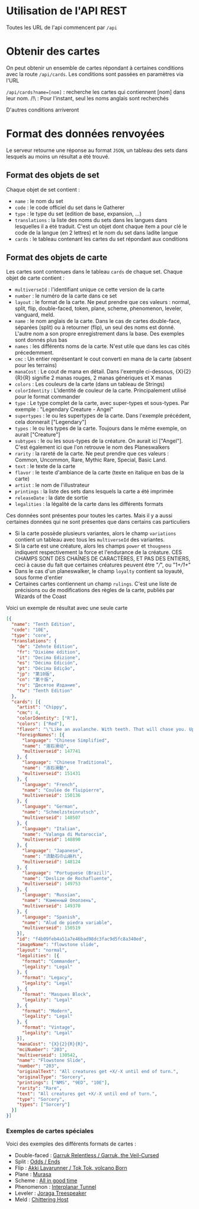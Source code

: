 # Utilisation de l'API REST

Toutes les URL de l'api commencent par `/api`

# Obtenir des cartes

On peut obtenir un ensemble de cartes répondant à certaines conditions avec la route `/api/cards`. Les conditions sont passées en paramètres via l'URL

`/api/cards?name=[nom]` : recherche les cartes qui contiennent [nom] dans leur nom. 
/!\ : Pour l'instant, seul les noms anglais sont recherchés

D'autres conditions arriveront


# Format des données renvoyées

Le serveur retourne une réponse au format `JSON`, un tableau des sets dans lesquels au moins un résultat a été trouvé.

## Format des objets de set

Chaque objet de set contient :

* `name` : le nom du set
* `code` : le code officiel du set dans le Gatherer
* `type` : le type du set (edition de base, expansion, ...)
* `translations` : la liste des noms du sets dans les langues dans lesquelles il a été traduit. C'est un objet dont chaque item a pour clé le code de la langue (en 2 lettres) et le nom du set dans ladite langue
* `cards` : le tableau contenant les cartes du set répondant aux conditions

## Format des objets de carte

Les cartes sont contenues dans le tableau `cards` de chaque set. Chaque objet de carte contient : 

* `multiverseId` : l'identifiant unique ce cette version de la carte
* `number` : le numéro de la carte dans ce set
* `layout` : le format de la carte. Ne peut prendre que ces valeurs : normal, split, flip, double-faced, token, plane, scheme, phenomenon, leveler, vanguard, meld.
* `name` : le nom anglais de la carte. Dans le cas de cartes double-face, séparées (split) ou à retourner (flip), un seul des noms est donné. L'autre nom a son propre enregistrement dans la base. Des exemples sont donnés plus bas
* `names` : les différents noms de la carte. N'est utile que dans les cas cités précedemment.
* `cmc` : Un entier représentant le cout converti en mana de la carte (absent pour les terrains)
* `manaCost` : Le cout de mana en détail. Dans l'exemple ci-dessous, {X}{2}{R}{R} signifie 2 manas rouges, 2 manas génériques et X manas
* `colors` : Les couleurs de la carte (dans un tableau de Strings)
* `colorIdentity` : L'identité de couleur de la carte. Principalement utilisé pour le format commander
* `type` : Le type complet de la carte, avec super-types et sous-types. Par exemple : "Legendary Creature - Angel"
* `supertypes` : le ou les supertypes de la carte. Dans l'exemple précédent, cela donnerait ["Legendary"]
* `types` : le ou les types de la carte. Toujours dans le même exemple, on aurait ["Creature"]
* `subtypes` : le ou les sous-types de la créature. On aurait ici ["Angel"]. C'est également ici que l'on retrouve le nom des Planeswalkers
* `rarity` : la rareté de la carte. Ne peut prendre que ces valeurs : Common, Uncommon, Rare, Mythic Rare, Special, Basic Land.
* `text` : le texte de la carte
* `flavor` : le texte d'ambiance de la carte (texte en italique en bas de la carte)
* `artist` : le nom de l'illustrateur
* `printings` : la liste des sets dans lesquels la carte a été imprimée
* `releaseDate` : la date de sortie
* `legalities` : la légalité de la carte dans les différents formats

Ces données sont présentes pour toutes les cartes. Mais il y a aussi certaines données qui ne sont présentes que dans certains cas particuliers

* Si la carte possède plusieurs variantes, alors le champ `variations` contient un tableau avec tous les `multiverseId` des variantes.
* Si la carte est une créature, alors les champs `power` et `thougness` indiquent respectivement la force et l'endurance de la créature. CES CHAMPS SONT DES CHAÎNES DE CARACTÈRES, ET PAS DES ENTIERS, ceci à cause du fait que certaines créatures peuvent être "*/*", ou "1+*/1+*"
* Dans le cas d'un planeswalker, le champ `loyalty` contient sa loyauté, sous forme d'entier
* Certaines cartes contiennent un champ `rulings`. C'est une liste de précisions ou de modifications des règles de la carte, publiés par Wizards of the Coast


Voici un exemple de résultat avec une seule carte

```json
[{
  "name": "Tenth Edition",
  "code": "10E",
  "type": "core",
  "translations": {
    "de": "Zehnte Edition",
    "fr": "Dixième édition",
    "it": "Decima Edizione",
    "es": "Décima Edición",
    "pt": "Décima Edição",
    "jp": "第10版",
    "cn": "第十版",
    "ru": "Десятое Издание",
    "tw": "Tenth Edition"
  },
  "cards": [{
    "artist": "Chippy",
    "cmc": 4,
    "colorIdentity": ["R"],
    "colors": ["Red"],
    "flavor": "\"Like an avalanche. With teeth. That will chase you. Uphill.\"\n—Flint Foot, viashino runner",
    "foreignNames": [{
      "language": "Chinese Simplified",
      "name": "液石滑动",
      "multiverseid": 147741
    }, {
      "language": "Chinese Traditional",
      "name": "液石滑動",
      "multiverseid": 151431
    }, {
      "language": "French",
      "name": "Coulée de fluipierre",
      "multiverseid": 150136
    }, {
      "language": "German",
      "name": "Schmelzsteinrutsch",
      "multiverseid": 148507
    }, {
      "language": "Italian",
      "name": "Valanga di Mutaroccia",
      "multiverseid": 148890
    }, {
      "language": "Japanese",
      "name": "流動石の山崩れ",
      "multiverseid": 148124
    }, {
      "language": "Portuguese (Brazil)",
      "name": "Deslize de Rochafluente",
      "multiverseid": 149753
    }, {
      "language": "Russian",
      "name": "Каменный Оползень",
      "multiverseid": 149370
    }, {
      "language": "Spanish",
      "name": "Alud de piedra variable",
      "multiverseid": 150519
    }],
    "id": "f4b09feb4a51a7e46bad98dc3fac9d5fc8a340ed",
    "imageName": "flowstone slide",
    "layout": "normal",
    "legalities": [{
      "format": "Commander",
      "legality": "Legal"
    }, {
      "format": "Legacy",
      "legality": "Legal"
    }, {
      "format": "Masques Block",
      "legality": "Legal"
    }, {
      "format": "Modern",
      "legality": "Legal"
    }, {
      "format": "Vintage",
      "legality": "Legal"
    }],
    "manaCost": "{X}{2}{R}{R}",
    "mciNumber": "203",
    "multiverseid": 130542,
    "name": "Flowstone Slide",
    "number": "203",
    "originalText": "All creatures get +X/-X until end of turn.",
    "originalType": "Sorcery",
    "printings": ["NMS", "9ED", "10E"],
    "rarity": "Rare",
    "text": "All creatures get +X/-X until end of turn.",
    "type": "Sorcery",
    "types": ["Sorcery"]
  }]
}]
```


### Exemples de cartes spéciales

Voici des exemples des différents formats de cartes :

* Double-faced : [Garruk Relentless / Garruk, the Veil-Cursed](http://gatherer.wizards.com/Pages/Card/Details.aspx?multiverseid=245251)
* Split :  [Odds / Ends](http://gatherer.wizards.com/Pages/Card/Details.aspx?multiverseid=107445)
* Flip : [Akki Lavarunner / Tok Tok, volcano Born](http://gatherer.wizards.com/Pages/Card/Details.aspx?multiverseid=78694)
* Plane : [Murasa](http://gatherer.wizards.com/Pages/Card/Details.aspx?multiverseid=423634)
* Scheme : [All in good time](http://gatherer.wizards.com/Pages/Card/Details.aspx?multiverseid=212648)
* Phenomenon : [Interplanar Tunnel](http://gatherer.wizards.com/Pages/Card/Details.aspx?name=Interplanar+Tunnel)
* Leveler : [Joraga Treespeaker](http://gatherer.wizards.com/pages/card/Details.aspx?multiverseid=193462)
* Meld : [Chittering Host](http://gatherer.wizards.com/Pages/Card/Details.aspx?multiverseid=414392)